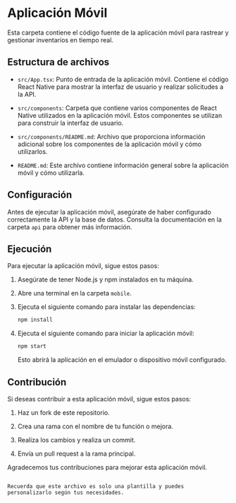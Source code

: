# Aplicación Móvil

Esta carpeta contiene el código fuente de la aplicación móvil para rastrear y gestionar inventarios en tiempo real.

## Estructura de archivos

- `src/App.tsx`: Punto de entrada de la aplicación móvil. Contiene el código React Native para mostrar la interfaz de usuario y realizar solicitudes a la API.

- `src/components`: Carpeta que contiene varios componentes de React Native utilizados en la aplicación móvil. Estos componentes se utilizan para construir la interfaz de usuario.

- `src/components/README.md`: Archivo que proporciona información adicional sobre los componentes de la aplicación móvil y cómo utilizarlos.

- `README.md`: Este archivo contiene información general sobre la aplicación móvil y cómo utilizarla.

## Configuración

Antes de ejecutar la aplicación móvil, asegúrate de haber configurado correctamente la API y la base de datos. Consulta la documentación en la carpeta `api` para obtener más información.

## Ejecución

Para ejecutar la aplicación móvil, sigue estos pasos:

1. Asegúrate de tener Node.js y npm instalados en tu máquina.

2. Abre una terminal en la carpeta `mobile`.

3. Ejecuta el siguiente comando para instalar las dependencias:

   ```bash
   npm install
   ```

4. Ejecuta el siguiente comando para iniciar la aplicación móvil:

   ```bash
   npm start
   ```

   Esto abrirá la aplicación en el emulador o dispositivo móvil configurado.

## Contribución

Si deseas contribuir a esta aplicación móvil, sigue estos pasos:

1. Haz un fork de este repositorio.

2. Crea una rama con el nombre de tu función o mejora.

3. Realiza los cambios y realiza un commit.

4. Envía un pull request a la rama principal.

Agradecemos tus contribuciones para mejorar esta aplicación móvil.

```

Recuerda que este archivo es solo una plantilla y puedes personalizarlo según tus necesidades.